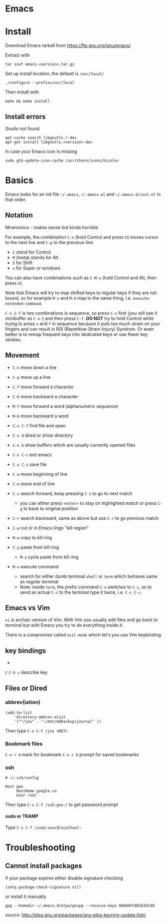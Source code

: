 # Emacs


# Install

Download Emacs tarball from https://ftp.gnu.org/gnu/emacs/

Extract with
```
tar zxvf emacs-<version>.tar.gz
```

Set up install location, the default is `/usr/local/`
```
./configure --prefix=/usr/local
```

Then install with
```
make && make install
```

## Install errors

Gnutls not found
```
apt-cache search libgnutls.*-dev
apt-get install libgnutls.<version>-dev
```

In case your Emacs icon is missing
```
sudo gtk-update-icon-cache /usr/share/icons/hicolor
```



# Basics

Emacs looks for an init file `~/.emacs`, `~/.emacs.el` and `~/.emacs.d/init.el` in that order.


## Notation

Mnemonics - makes sense but kinda horrible

For example, the combination `C-n` (hold Control and press n) moves cursor to the next line and `C-p` to the previous line.

- `C` stand for Control
- `M` (meta) stands for Alt
- `S` for Shift
- `s` for Super or windows

You can also have combinations such as `C-M-x` (hold Control and Alt, then press x). 

Note that Emacs will try to map shifted keys to regular keys if they are not bound, so for example `M-x` and `M-X` map to the same thing, i.e. `execute-extended-command`.

`C-x C-f` is two combinations is sequence, so press `C-x` first (you will see it minibuffer as `C-x-`) and then press `C-f`. 
**DO NOT** try to hold Control while trying to press `x` and `f` in sequence because it puts too much strain on your fingers and can result in RSI (Repetitive-Strain-Injury) Syndrom. Or even better is to remap frequent keys into dedicated keys or use fewer key strokes.

## Movement

- `C-n` move down a line
- `C-p` move up a line
- `C-f` move forward a character
- `C-b` move backward a character
- `M-f` move forward a word (alphanumeric sequence)
- `M-b` move backward a word
- `C-x C-f` find file and open
- `C-x d` dired or show directory
- `C-x b` show buffers which are usually currently opened files
- `C-x C-c` exit emacs
- `C-x C-s` save file

- `C-a` move beginning of line
- `C-e` move end of line
- `C-s` search forward, keep pressing `C-s` to go to next match
  - you can either press `<enter>` to stay on highlighted match or press `C-g` to back to original position
- `C-r` search backward, same as above but use `C-r` to go previous match
- `C-w` cut or in Emacs lingo "kill region"
- `M-w` copy to kill ring
- `C-y` paste from kill ring
  - `M-y` cycle paste from kill ring
- `M-x` execute command
  - search for either dumb terminal `shell` or `term` which behaves same as regular terminal
  - Note: inside `term`, the prefix command `C-x` switches to `C-c`, so to send an actual `C-c` to the terminal type it twice, i.e. `C-c C-c`.


## Emacs vs Vim

`vi` is archaic version of Vim. With Vim you usually edit files and go back to terminal but with Emacs you try to do everything inside it.

There is a compromise called `evil-mode` which let's you use Vim keybinding.

## key bindings
-
`C`
`C-h c` describe key

## Files or Dired

### abbrev(iation)

```
(add-to-list
    'directory-abbrev-alist
    '("^/jou" . "~/mnt/mdbackup/journal" ))
```
Then type `C-x C-f /jou <RET>`

### Bookmark files
`C-x r m` mark for bookmark
`C-x r b` prompt for saved bookmarks


### ssh

```
# ~/.ssh/config

Host goo
     HostName google.ca
     User root
``` 
Then type `C-x C-f /ssh:goo:/` to get password prompt 

#### sudo or TRAMP 

Type `C-x C-f /sudo:user@localhost:`



# Troubleshooting

## Cannot install packages

if your package expires either disable signature checking
```
(setq package-check-signature nil)
```

or install it manually
```
gpg --homedir ~/.emacs.d/elpa/gnupg --receive-keys 066DAFCB81E42C40
```

*source*: http://elpa.gnu.org/packages/gnu-elpa-keyring-update.html


